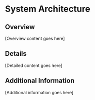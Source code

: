 # System Architecture

## Overview

[Overview content goes here]

## Details

[Detailed content goes here]

## Additional Information

[Additional information goes here]
